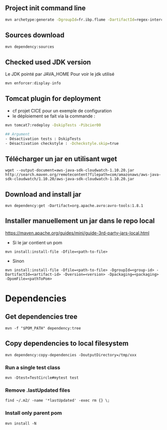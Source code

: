 ## Project init command line
```bash
mvn archetype:generate -DgroupId=fr.ibp.flume -DartifactId=regex-interceptor -DarchetypeArtifactId=maven-archetype-quickstart -DinteractiveMode=false
```
## Sources download
```bash
mvn dependency:sources
```
## Checked used JDK version
Le JDK pointé par JAVA_HOME
Pour voir le jdk utilisé
```java
mvn enforcer:display-info
```
## Tomcat plugin for deployment
- cf projet CICE pour un exemple de configuration
- le déploiement se fait via la commande :
```bash
mvn tomcat7:redeploy -DskipTests -Pibcier00

## Argument
- Désactivation tests : DskipTests
- Désactivation checkstyle : -Dcheckstyle.skip=true
```
## Télécharger un jar en utilisant wget
```
wget --output-document=aws-java-sdk-cloudwatch-1.10.20.jar http://search.maven.org/remotecontent?filepath=com/amazonaws/aws-java-sdk-cloudwatch/1.10.20/aws-java-sdk-cloudwatch-1.10.20.jar
```

## Download and install jar
```
mvn dependency:get -Dartifact=org.apache.avro:avro-tools:1.8.1
```

## Installer manuellement un jar dans le repo local

https://maven.apache.org/guides/mini/guide-3rd-party-jars-local.html

- Si le jar contient un pom
```
mvn install:install-file -Dfile=<path-to-file>
```
- Sinon
```
mvn install:install-file -Dfile=<path-to-file> -DgroupId=<group-id> -DartifactId=<artifact-id> -Dversion=<version> -Dpackaging=<packaging> -DpomFile=<pathToPom>
```

# Dependencies

## Get dependencies tree
```
mvn -f "$POM_PATH" dependency:tree
```

## Copy dependencies to local filesystem
```
mvn dependency:copy-dependencies -DoutputDirectory=/tmp/xxx
```

### Run a single test class
```
mvn -Dtest=TestCircle#mytest test
```

### Remove .lastUpdated files
```
find ~/.m2/ -name '*lastUpdated' -exec rm {} \;
```

### Install only parent pom
```
mvn install -N
```
